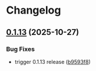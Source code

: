 # Changelog

## [0.1.13](https://github.com/onyxia-datalab/onyxia-backend/compare/v0.1.12...v0.1.13) (2025-10-27)


### Bug Fixes

* trigger 0.1.13 release ([b9593f8](https://github.com/onyxia-datalab/onyxia-backend/commit/b9593f85b4d1805c4ac95a93db508f139b8cab19))

